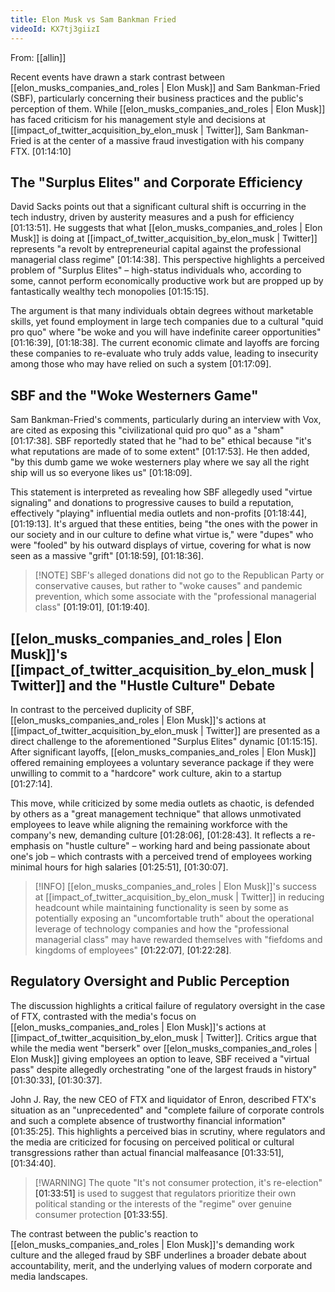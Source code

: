 ```yaml
---
title: Elon Musk vs Sam Bankman Fried
videoId: KX7tj3giizI
---
```


From: [[allin]] <br/> 

Recent events have drawn a stark contrast between [[elon_musks_companies_and_roles | Elon Musk]] and Sam Bankman-Fried (SBF), particularly concerning their business practices and the public's perception of them. While [[elon_musks_companies_and_roles | Elon Musk]] has faced criticism for his management style and decisions at [[impact_of_twitter_acquisition_by_elon_musk | Twitter]], Sam Bankman-Fried is at the center of a massive fraud investigation with his company FTX. <a class="yt-timestamp" data-t="01:14:10">[01:14:10]</a>

## The "Surplus Elites" and Corporate Efficiency

David Sacks points out that a significant cultural shift is occurring in the tech industry, driven by austerity measures and a push for efficiency <a class="yt-timestamp" data-t="01:13:51">[01:13:51]</a>. He suggests that what [[elon_musks_companies_and_roles | Elon Musk]] is doing at [[impact_of_twitter_acquisition_by_elon_musk | Twitter]] represents "a revolt by entrepreneurial capital against the professional managerial class regime" <a class="yt-timestamp" data-t="01:14:38">[01:14:38]</a>. This perspective highlights a perceived problem of "Surplus Elites" – high-status individuals who, according to some, cannot perform economically productive work but are propped up by fantastically wealthy tech monopolies <a class="yt-timestamp" data-t="01:15:15">[01:15:15]</a>.

The argument is that many individuals obtain degrees without marketable skills, yet found employment in large tech companies due to a cultural "quid pro quo" where "be woke and you will have indefinite career opportunities" <a class="yt-timestamp" data-t="01:16:39">[01:16:39]</a>, <a class="yt-timestamp" data-t="01:18:38">[01:18:38]</a>. The current economic climate and layoffs are forcing these companies to re-evaluate who truly adds value, leading to insecurity among those who may have relied on such a system <a class="yt-timestamp" data-t="01:17:09">[01:17:09]</a>.

## SBF and the "Woke Westerners Game"

Sam Bankman-Fried's comments, particularly during an interview with Vox, are cited as exposing this "civilizational quid pro quo" as a "sham" <a class="yt-timestamp" data-t="01:17:38">[01:17:38]</a>. SBF reportedly stated that he "had to be" ethical because "it's what reputations are made of to some extent" <a class="yt-timestamp" data-t="01:17:53">[01:17:53]</a>. He then added, "by this dumb game we woke westerners play where we say all the right ship will us so everyone likes us" <a class="yt-timestamp" data-t="01:18:09">[01:18:09]</a>.

This statement is interpreted as revealing how SBF allegedly used "virtue signaling" and donations to progressive causes to build a reputation, effectively "playing" influential media outlets and non-profits <a class="yt-timestamp" data-t="01:18:44">[01:18:44]</a>, <a class="yt-timestamp" data-t="01:19:13">[01:19:13]</a>. It's argued that these entities, being "the ones with the power in our society and in our culture to define what virtue is," were "dupes" who were "fooled" by his outward displays of virtue, covering for what is now seen as a massive "grift" <a class="yt-timestamp" data-t="01:18:59">[01:18:59]</a>, <a class="yt-timestamp" data-t="01:18:36">[01:18:36]</a>.

> [!NOTE] SBF's alleged donations did not go to the Republican Party or conservative causes, but rather to "woke causes" and pandemic prevention, which some associate with the "professional managerial class" <a class="yt-timestamp" data-t="01:19:01">[01:19:01]</a>, <a class="yt-timestamp" data-t="01:19:40">[01:19:40]</a>.

## [[elon_musks_companies_and_roles | Elon Musk]]'s [[impact_of_twitter_acquisition_by_elon_musk | Twitter]] and the "Hustle Culture" Debate

In contrast to the perceived duplicity of SBF, [[elon_musks_companies_and_roles | Elon Musk]]'s actions at [[impact_of_twitter_acquisition_by_elon_musk | Twitter]] are presented as a direct challenge to the aforementioned "Surplus Elites" dynamic <a class="yt-timestamp" data-t="01:15:15">[01:15:15]</a>. After significant layoffs, [[elon_musks_companies_and_roles | Elon Musk]] offered remaining employees a voluntary severance package if they were unwilling to commit to a "hardcore" work culture, akin to a startup <a class="yt-timestamp" data-t="01:27:14">[01:27:14]</a>.

This move, while criticized by some media outlets as chaotic, is defended by others as a "great management technique" that allows unmotivated employees to leave while aligning the remaining workforce with the company's new, demanding culture <a class="yt-timestamp" data-t="01:28:06">[01:28:06]</a>, <a class="yt-timestamp" data-t="01:28:43">[01:28:43]</a>. It reflects a re-emphasis on "hustle culture" – working hard and being passionate about one's job – which contrasts with a perceived trend of employees working minimal hours for high salaries <a class="yt-timestamp" data-t="01:25:51">[01:25:51]</a>, <a class="yt-timestamp" data-t="01:30:07">[01:30:07]</a>.

> [!INFO] [[elon_musks_companies_and_roles | Elon Musk]]'s success at [[impact_of_twitter_acquisition_by_elon_musk | Twitter]] in reducing headcount while maintaining functionality is seen by some as potentially exposing an "uncomfortable truth" about the operational leverage of technology companies and how the "professional managerial class" may have rewarded themselves with "fiefdoms and kingdoms of employees" <a class="yt-timestamp" data-t="01:22:07">[01:22:07]</a>, <a class="yt-timestamp" data-t="01:22:28">[01:22:28]</a>.

## Regulatory Oversight and Public Perception

The discussion highlights a critical failure of regulatory oversight in the case of FTX, contrasted with the media's focus on [[elon_musks_companies_and_roles | Elon Musk]]'s actions at [[impact_of_twitter_acquisition_by_elon_musk | Twitter]]. Critics argue that while the media went "berserk" over [[elon_musks_companies_and_roles | Elon Musk]] giving employees an option to leave, SBF received a "virtual pass" despite allegedly orchestrating "one of the largest frauds in history" <a class="yt-timestamp" data-t="01:30:33">[01:30:33]</a>, <a class="yt-timestamp" data-t="01:30:37">[01:30:37]</a>.

John J. Ray, the new CEO of FTX and liquidator of Enron, described FTX's situation as an "unprecedented" and "complete failure of corporate controls and such a complete absence of trustworthy financial information" <a class="yt-timestamp" data-t="01:35:25">[01:35:25]</a>. This highlights a perceived bias in scrutiny, where regulators and the media are criticized for focusing on perceived political or cultural transgressions rather than actual financial malfeasance <a class="yt-timestamp" data-t="01:33:51">[01:33:51]</a>, <a class="yt-timestamp" data-t="01:34:40">[01:34:40]</a>.

> [!WARNING] The quote "It's not consumer protection, it's re-election" <a class="yt-timestamp" data-t="01:33:51">[01:33:51]</a> is used to suggest that regulators prioritize their own political standing or the interests of the "regime" over genuine consumer protection <a class="yt-timestamp" data-t="01:33:55">[01:33:55]</a>.

The contrast between the public's reaction to [[elon_musks_companies_and_roles | Elon Musk]]'s demanding work culture and the alleged fraud by SBF underlines a broader debate about accountability, merit, and the underlying values of modern corporate and media landscapes.